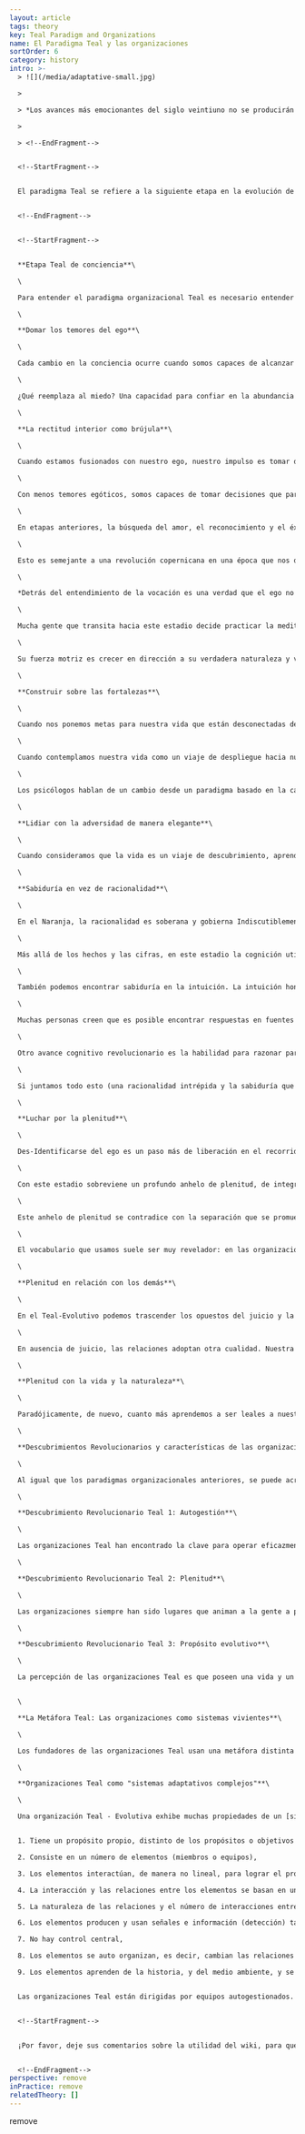 ```yaml
---
layout: article
tags: theory
key: Teal Paradigm and Organizations
name: El Paradigma Teal y las organizaciones
sortOrder: 6
category: history
intro: >-
  > ![](/media/adaptative-small.jpg)

  >

  > *Los avances más emocionantes del siglo veintiuno no se producirán debido a la tecnología, sino a debido a la expansión del concepto de lo que significa ser humano.* John Naisbitt

  >

  > <!--EndFragment-->


  <!--StartFragment-->


  El paradigma Teal se refiere a la siguiente etapa en la evolución de la conciencia humana. \[1] Cuando se aplica a las organizaciones, este paradigma ve a la organización como una fuerza independiente con un propósito propio, y no meramente como un vehículo para alcanzar los objetivos de los directores. Las organizaciones Teal se caracterizan por la auto-organización y la autogestión. La pirámide jerárquica de "predicción y control" Naranja se sustituye por una estructura descentralizada que consiste en pequeños equipos que asumen la responsabilidad de su propia gobernanza y de cómo interactúan con otras partes de la organización. La asignación de posiciones y las descripciones de puestos se sustituyen por una multiplicidad de funciones, a menudo auto-seleccionadas y fluidas. Las acciones de las personas no son guiadas por órdenes de alguien que esté en la cadena de mando, sino a través de "escuchar" el propósito de la organización. A diferencia de la naturaleza altamente estática de las organizaciones [Ámbar](http://www.reinventarlasorganizacioneswiki.com/index.php?title=El_Paradigma_%C3%81mbar_y_las_Organizaciones "El Paradigma Ámbar y las Organizaciones"), [Naranja](http://www.reinventarlasorganizacioneswiki.com/index.php?title=El_Paradigma_Naranja_y_las_Organizaciones "El Paradigma Naranja y las Organizaciones") y [Verde](http://www.reinventarlasorganizacioneswiki.com/index.php?title=El_Paradigma_Verde_y_las_Organizaciones "El Paradigma Verde y las Organizaciones"), la estructura organizativa Teal se caracteriza por un rápido cambio y adaptación, a medida que se hacen ajustes continuamente para servir mejor al propósito de la organización.


  <!--EndFragment-->


  <!--StartFragment-->


  **Etapa Teal de conciencia**\

  \

  Para entender el paradigma organizacional Teal es necesario entender el nivel de conciencia humana de la cual proviene. [Abraham Maslow](https://en.wikipedia.org/wiki/Abraham_Maslow), el psicólogo pionero, y otros autores coinciden en que el cambio de Verde a Teal es particularmente importante en el viaje humano - tanto que [Clare W. Graves](https://en.wikipedia.org/wiki/Clare_W._Graves), otro psicólogo conocido por su trabajo en modelos de desarrollo y otros en su estela han utilizado el término "primer nivel" de conciencia para todas las etapas incluida la Verde y el término "segundo nivel" para las etapas que comienzan con Teal. Todas las etapas de "primer nivel" consideran que su cosmovisión es la única válida, y que todas las demás personas están peligrosamente equivocadas. \[2] La gente que transita a Teal puede aceptar, por primera vez, que hay una evolución en la conciencia, que hay un impulso en la evolución hacia maneras cada vez más complejas y refinadas de tratar con el mundo (de ahí el término "Teal Evolutivo"). \[3] \[4] Véase también [Perspectivas de Desarrollo en las Organizaciones](http://www.reinventingorganizationswiki.com/Developmental_Perspective_on_Organizations)\

  \

  **Domar los temores del ego**\

  \

  Cada cambio en la conciencia ocurre cuando somos capaces de alcanzar un punto de vista más alto desde el cual vemos el mundo en una perspectiva más amplia. Como un pez que puede ver el agua por primera vez cuando salta por encima de la superficie, la obtención de una nueva perspectiva requiere que nos des-identifiquemos de algo en lo que estábamos envueltos antes. El cambio a Ámbar - Conformista, por ejemplo, sucede cuando el rojo impulsivo internaliza las reglas que le permiten des-identificarse de impulsivamente satisfacer sus necesidades; El cambio a Naranja - Logro ocurre cuando Ámbar se des-identifica de las normas del grupo. El cambio a Teal Evolutivo sucede cuando aprendemos a des-identificarnos de nuestro propio ego. Al mirar a nuestro ego desde la distancia, de repente podemos ver cómo sus miedos, ambiciones y deseos a menudo dirigen nuestra vida. Podemos aprender a minimizar nuestra necesidad de controlar, de vernos bien, de encajar. Ya no estamos fusionados con nuestro ego, y no dejamos que sus miedos reflexivamente controlen nuestras vidas. En el proceso, hacemos sitio para escuchar la sabiduría de otras partes más profundas de nosotros mismos.\

  \

  ¿Qué reemplaza al miedo? Una capacidad para confiar en la abundancia de la vida. Todas las tradiciones de la sabiduría postulan la verdad profunda de que hay dos maneras fundamentales de vivir la vida: desde el miedo y la escasez o desde la confianza y la abundancia. En Teal Evolucionario, cruzamos el abismo y aprendemos a disminuir nuestra necesidad de controlar a las personas y los eventos. Llegamos a creer que incluso si algo inesperado ocurre o si cometemos errores, las cosas saldrán bien, y cuando no suceda así, la vida nos habrá dado la oportunidad de aprender y crecer.\

  \

  **La rectitud interior como brújula**\

  \

  Cuando estamos fusionados con nuestro ego, nuestro impulso es tomar decisiones influenciados por factores externos: que pensarán los demás o qué logros puedo conseguir. Desde la perspectiva Roja - Impulsiva, una buena decisión es aquella que me da lo que quiero. En el Ámbar - Conformista, decidimos en conformidad con las normas sociales. Las decisiones que están más allá de aquello que nuestra familia, religión o clase social consideran una legitima causa de culpa y vergüenza. En el Naranja - logro, la efectividad y el éxito son los criterios por los que se toman las decisiones. En el Verde - Pluralista, esos criterios están relacionados con la pertenencia y la armonía. En Teal Evolucionario, hay un giro de los criterios externos a los internos en la toma de decisiones. Ahora nos interesa la cuestión de la rectitud interna: *¿Esta decisión parece correcta? ¿Estoy siendo fiel a mí mismo? ¿Está esto alineado con quién siento que estoy llamado a ser? ¿Estoy sirviendo al mundo?*\

  \

  Con menos temores egóticos, somos capaces de tomar decisiones que parecen arriesgadas, en las que no hemos sopesado todos los resultados posibles, pero que resuenan con nuestras profundas convicciones internas. Desarrollamos una sensibilidad hacia situaciones que no nos parecen correctas, situaciones que exigen que hablemos y tomemos medidas, incluso frente a la oposición o con probabilidades aparentemente bajas de éxito, por un sentido de integridad y autenticidad. El reconocimiento, el éxito, la riqueza y la pertenencia son vistos como experiencias placenteras, pero también como tentadoras trampas para el ego. En contraste con las etapas anteriores, el orden se invierte: no perseguimos el reconocimiento, el éxito, la riqueza y la pertenencia para vivir una buena vida. Buscamos una vida bien vivida, y puede que la consecuencia sea el reconocimiento, el éxito, la riqueza y el amor. \[6]\

  \

  En etapas anteriores, la búsqueda del amor, el reconocimiento y el éxito moldean nuestras vidas de forma lenta pero segura hasta el punto de que terminamos, en palabras del poeta May Sarton, “Por llevar puestos los rostros de otros". En el Teal, nuestro viaje hacia la rectitud interna impulsa una búsqueda introspectiva de quiénes somos y de cual es nuestro propósito en la vida. El objetivo último en la vida no es ser exitoso o amado, sino convertirse en la expresión más verdadera de nosotros mismos, vivir desde una autentica individualidad, honrar nuestras capacidades y dones con los que nacimos, y servir a la humanidad y al mundo. En el Teal, la vida se considera como un viaje de despliegue personal y colectivo hacia nuestra verdadera naturaleza.\

  \

  Esto es semejante a una revolución copernicana en una época que nos dice que podemos llegar a ser cualquier cosa que queramos, si sólo ponemos nuestra mente en ella. Si vamos a "Teal", entonces en lugar de establecer metas para nuestra vida, dictando qué dirección debe tomar, aprendemos a soltar y dejar ir y a escuchar la vida que quiere ser vivida a través de nosotros. Parker Palmer, el autor, educador y activista, escribe maravillosamente acerca de esta perspectiva sobre la vida y la vocación en su libro *Let Your Life Speak*:\

  \

  *Detrás del entendimiento de la vocación es una verdad que el ego no quiere oír porque amenaza el territorio del ego: cada uno tiene una vida que es diferente del "yo" de la conciencia cotidiana, una vida que trata de vivir a través del yo "Que es su recipiente. ... Se necesita tiempo y una dura experiencia para sentir la diferencia entre los dos - para sentir que bajo la superficie de la experiencia que yo llamo mi vida, hay una vida más profunda y más verdadera esperando ser reconocida*. \[7]\

  \

  Mucha gente que transita hacia este estadio decide practicar la meditación, las artes marciales, el yoga, o simplemente caminar por la naturaleza para encontrar un lugar silencioso que permita a la voz Interna del alma hablar desde su verdad y su guía. Los individuos que viven desde esta perspectiva y se conectan a un sentido de propósito más profundo, pueden volverse bastante intrépidos al ir tras su vocación. Con el ego bajo control, no intentarlo nos asusta más que fracasar. La frase preferida de Clare Graves para describir a alguien que actúa desde el Teal es "una persona que tiene ambición, pero no es ambiciosa."\

  \

  Su fuerza motriz es crecer en dirección a su verdadera naturaleza y vocación, a tal punto que, para quienes no vienen de la misma perspectiva, las personas que actúan desde el Teal pueden parecerles impacientes con quienes impiden su crecimiento personal o con aquellas situaciones que no sienten alineadas con su propósito vital.(8)\

  \

  **Construir sobre las fortalezas**\

  \

  Cuando nos ponemos metas para nuestra vida que están desconectadas de nuestra Identidad más profunda, cuando llevamos puestos los rostros de otros, no estamos afianzados sobre la fortaleza de nuestra verdadera Identidad. Inevitablemente, nos encontraremos en situación de insuficiencia e invertiremos mucha energía intentando superar nuestra debilidad o culpándonos (a nosotros mismos o a otros) por no ser quienes pensamos que deberíamos ser.\

  \

  Cuando contemplamos nuestra vida como un viaje de despliegue hacia nuestra verdadera naturaleza, podemos mirar con más amabilidad y realismo nuestras limitaciones y quedar en paz con lo que vemos. La vida no nos pide transformarnos en algo que no esté ya sembrado en nosotros. Dejamos de poner el foco en aquellas cosas que no funcionan o en las carencias que vemos en los demás o en las situaciones que nos rodean y trasladamos nuestra atención a aquello que está allí, a la belleza y al potencial. Cambiamos el juicio por la compasión y la valorización.\

  \

  Los psicólogos hablan de un cambio desde un paradigma basado en la carencia a un paradigma basado en la fortaleza. Poco a poco, este cambio conduce a profundos avances en distintos campos; desde el management hasta la educación, desde la psicología hasta el cuidado de la salud; partiendo de la premisa de que, como seres humanos, no somos problemas que esperan ser resueltos, sino un potencial que espera desplegarse. (9)\

  \

  **Lidiar con la adversidad de manera elegante**\

  \

  Cuando consideramos que la vida es un viaje de descubrimiento, aprendemos a enfrentarnos de una manera más elegante con los contratiempos, los errores y los obstáculos. Podemos comenzar a saborear la percepción espiritual de que no existen los errores, sino simplemente experiencias que nos señalan una verdad más profunda sobre nosotros mismos y el mundo. En los estadios previos, los obstáculos de la vida (una enfermedad, un mal jefe, un matrimonio difícil) se viven como una mala jugada. Nos enfrentamos a ellos con rabia, vergüenza o culpa, y estas emociones nos desconectan de los demás y de nosotros mismos. En Teal, los obstáculos se consideran la forma que la vida adopta para enseñarnos algo sobre nosotros mismos y el mundo. Estamos listos para soltar o dejar ir la rabia, la vergüenza y la culpa, que son escudos útiles para el ego, pero profesores muy pobres para el alma. Nos abrimos a la posibilidad de que quizá tuvimos algo que ver con la creación del problema, y nos preguntamos qué podemos aprender para crecer a partir de él. En los paradigmas más tempranos, solemos convencernos de que todo está bien hasta que un problema ha crecido tanto que nos golpea como una avalancha y fuerza el cambio en nuestras vidas. Ahora, tendemos a realizar ajustes pequeños y frecuentes a medida que aprendemos y crecemos con los problemas que encontramos en nuestro camino. En estadios previos, el cambio a nivel personal se percibe como algo amenazador: en el Teal-Evolutivo, la tensión que se siente en el viaje del crecimiento personal posee la cualidad del disfrute. (10)\

  \

  **Sabiduría en vez de racionalidad**\

  \

  En el Naranja, la racionalidad es soberana y gobierna Indiscutiblemente la búsqueda de la decisión que dé el mejor resultado. Cualquier fuente de información que no sean los hechos y el razonamiento lógico es "irracional" y debe descartarse. Sin embargo, irónicamente, el apego del Naranja a los resultados suele esconder su habilidad para discernir la realidad con claridad. Perdidos entre los montones de información que supuestamente respaldan las decisiones complejas, puede que no veamos esa información incompatible con nuestra visión del mundo o con el futuro que nuestro ego proyecta y al cual se ha aferrado; a menudo la información estaba escrita en todas partes, pero la gente desestimó los indicios (o no se atrevió a hablar). El Teal, que está menos apegado a los resultados, puede aceptar con mayor facilidad las verdades a veces desagradables de la realidad; por consiguiente, el pensamiento racional del Teal puede ser informado por los datos con mayor precisión.\

  \

  Más allá de los hechos y las cifras, en este estadio la cognición utiliza un rango más amplio de fuentes para respaldar sus decisiones. La perspectiva científica Naranja moderna recela de las emociones que podrían oscurecer nuestra habilidad de razonar racionalmente, en tanto el Verde a veces se va al otro extremo, rechazando los enfoques analíticos del "cerebro izquierdo" y favoreciendo el sentimiento del "cerebro derecho" como base para la toma de decisiones. El Teal prefiere acceder a todos los dominios del conocimiento. Podemos descubrir ciertas cosas usando los enfoques analíticos pero si aprendemos a investigar el significado de las emociones, nos encontramos con que en ellas también existe sabiduría: ¿Por qué estoy enojado, asustado, ambicioso o entusiasmado? ¿Qué revela esto sobre mí o sobre la situación que se despliega?\

  \

  También podemos encontrar sabiduría en la intuición. La intuición honra la naturaleza compleja, ambigua, paradójica y no lineal de la realidad; inconscientemente podemos conectar patrones de una forma en la que nuestra mente racional no puede hacerlo. La intuición es un músculo que podemos entrenar, al igual que el pensamiento lógico: cuando aprendemos a prestar atención a nuestras Intuiciones y las seguimos, a invocar la verdad y la guía que pueden contener, surgen más respuestas intuitivas.\

  \

  Muchas personas creen que es posible encontrar respuestas en fuentes aún más profundas. Las tradiciones de sabiduría y la psicología transpersonal confían en que si en vez de limitarnos a formular una pregunta la vivimos, el universo en su abundancia podría darnos pistas de la respuesta a través de sucesos inesperados y sincronías, o a través de palabras e Imágenes que surgen en sueños y meditaciones. Los estados de conciencia no ordinarios (estados meditativos, contemplativos, experiencias visionarias, flujos, experiencias limite) están disponibles en cualquier estadio de conciencia, pero del Teal en adelante, la gente suele adoptar prácticas regulares para profundizar su experiencia en estos estados y acceder al espectro completo de la experiencia humana.(11)\

  \

  Otro avance cognitivo revolucionario es la habilidad para razonar paradójicamente, trascendiendo el simple esto o lo otro con un pensamiento más complejo de esto y lo otro. Inhalar y exhalar son un ejemplo sencillo de esta diferencia. El pensamiento "esto o lo otro", las considera acciones opuestas. El pensamiento "esto y lo otro" las ve como dos elementos que se necesitan uno al otro: mientras más podemos inhalar, más podemos exhalar. La paradoja es fácil de comprender en este caso, pero es menos obvia para algunas de las grandes paradojas de la vida que apenas empezamos a comprender al alcanzar el estadio Teal: libertad y responsabilidad, soledad y comunidad, tendencia al yo y tendencia a los otros.\

  \

  Si juntamos todo esto (una racionalidad intrépida y la sabiduría que cabe encontrar en las emociones, en la intuición, en los hechos y en las paradojas), el Teal-Evolutivo da vuelta a la página desde el punto de vista racional-reduccionista del Naranja y de la visión del mundo postmoderna del Verde hacia un enfoque holístico del conocimiento.(12)\

  \

  **Luchar por la plenitud**\

  \

  Des-Identificarse del ego es un paso más de liberación en el recorrido humano. Pero con la des-identificación viene la separación, y la gente que actúa desde este estadio acostumbra desarrollar una aguda percepción sobre cuánto hemos permitido que fragmente nuestras vidas la separación y del costo que esto ha tenido. Hemos permitido que nuestros atareados egos silencien la suave voz de nuestra alma; en nuestra cultura, solemos celebrar la mente y descuidar el cuerpo; a menudo valoramos lo masculino sobre lo femenino; hemos perdido nuestra comunidad, nuestra conexión innata con la naturaleza.\

  \

  Con este estadio sobreviene un profundo anhelo de plenitud, de integrar el ego y las partes más profundas del yo; de integrar la mente, el cuerpo y el alma; de cultivar tanto nuestra parte femenina como masculina; de alcanzar la plenitud en nuestra relación con los demás; y de reparar nuestra maltrecha relación con la vida y la naturaleza. A menudo, el cambio a Teal viene con la apertura a lo transcendental y a una profunda sensación de que, a cierto nivel, todos estamos conectados y formamos parte de una totalidad más grande. Tras muchos pasos sucesivos de desidentificación, a medida que aprendemos a ser independientes y fieles a nosotros mismos, caemos en la cuenta de que, paradójicamente, somos profundamente parte del todo.\

  \

  Este anhelo de plenitud se contradice con la separación que se promueve (aunque sea de manera Inconsciente) en la mayoría de los lugares de trabajo: al sobreenfatlzar el ego y lo racional mientras se niega lo espiritual y lo emocional; al separar a las personas según el departamento en el que trabajan, su rango, sus antecedentes históricos o su nivel de desempeño; al separar lo profesional de lo personal; al separar a la organización de sus competidores y del ecosistema en que está inmersa.\

  \

  El vocabulario que usamos suele ser muy revelador: en las organizaciones, a menudo hablamos del "equilibrio vida-trabajo", una expresión que demuestra la poca vida que tenemos en el trabajo cuando nos hemos separado de todo lo que realmente importa. Para las personas que transitan hacia el Teal, estas separaciones en el trabajo suelen resultar tan dolorosas que a menudo terminan por abandonar la vida en las organizaciones y optar por alguna forma de trabajo independiente: un contexto más espacioso para encontrar la plenitud propia y con los demás. (13)\

  \

  **Plenitud en relación con los demás**\

  \

  En el Teal-Evolutivo podemos trascender los opuestos del juicio y la tolerancia. En los estadios previos, cuando estamos en desacuerdo con otros, a menudo nos enfrentamos a ellos desde el juicio, desde la creencia de que estamos en lo cierto y ellos equivocados. En esos casos, nuestra tarea es convencerles, enseñarles, corregirlos o desestimarlos. O bien en nombre de la tolerancia, el ideal Verde, podemos suavizar nuestras diferencias y afirmar que todas las verdades son válidas. En el Teal, podemos trascender esta polaridad e integrar con la verdad superior del no-juicio; podemos examinar nuestra creencia y llegar a la conclusión de que es superior en cuanto verdad y. aún así, acoger al otro como un ser humano de un valor fundamentalmente igual.\

  \

  En ausencia de juicio, las relaciones adoptan otra cualidad. Nuestra escucha ya no se limita a reunir información para convencer, corregir o desestimar. Podemos crear un espacio compartido, libre de juicio, en el que nuestra escucha profunda ayude a otros a encontrar su voz y su verdad, así como ellos nos ayudan a nosotros a encontrar la nuestra. En el Naranja, nos libramos de las comunidades opresivas y normativas del Ámbar. Ahora disponemos de la oportunidad de recrear la comunidad sobre otra base, en la que podemos alcanzar la plenitud y la individualidad a través de la escucha mutua.(14)\

  \

  **Plenitud con la vida y la naturaleza**\

  \

  Paradójicamente, de nuevo, cuanto más aprendemos a ser leales a nuestro yo, único, más advertimos que sólo somos una expresión de algo más grande, una red interconectada de vida y conciencia. Esa realización puede ser fuente de alegría, pero puede también resultar dolorosa: ahora comprendemos cuan profundamente se ha quebrado nuestra relación con la vida y la naturaleza. Luchamos entonces por repararla, no ya desde un deber moral, sino desde una conciencia interna, conscientes de no estar separados de la naturaleza sino de ser uno con ella. Logramos ver la insensata y arrogante postura de la humanidad al situarse por encima del resto de la vida e intentamos encontrar un lugar más humilde y verdadero, como parte de ella. A menudo, reavivar nuestra relación con la vida y la naturaleza nos lleva a buscar una vida más simple, menos atiborrada de las posesiones que creímos necesarias, hasta que comprendimos que no somos ricos por lo que poseemos sino por las relaciones que nos alimentan el alma.(15)\

  \

  **Descubrimientos Revolucionarios y características de las organizaciones Teal**\

  \

  Al igual que los paradigmas organizacionales anteriores, se puede acreditar a las organizaciones Teal la realización de ciertos avances fundamentales en la forma en que los seres humanos colaboran:\

  \

  **Descubrimiento Revolucionario Teal 1: Autogestión**\

  \

  Las organizaciones Teal han encontrado la clave para operar eficazmente, incluso a gran escala, con un sistema basado en las relaciones entre pares, sin necesidad de jerarquía ni de consenso. ([Ver Auto-Gestión](http://www.reinventarlasorganizacioneswiki.com/index.php?title=Autogesti%C3%B3n "Autogestión")).\

  \

  **Descubrimiento Revolucionario Teal 2: Plenitud**\

  \

  Las organizaciones siempre han sido lugares que animan a la gente a presentarse con un yo "profesional" estrecho y a dejar otras partes del yo en la puerta. A menudo nos requieren mostrar una resolución masculina, mostrar determinación y fuerza, y ocultar dudas y vulnerabilidad. La racionalidad gobierna como reina, mientras que las partes emocional, intuitiva y espiritual de nosotros mismos a menudo nos sentimos incómodos, fuera de lugar. Las organizaciones Teal han desarrollado un conjunto consistente de prácticas que nos invitan a reclamar nuestra integridad interior y a traer todo lo que somos al trabajo. ([Ver plenitud](http://www.reinventarlasorganizacioneswiki.com/index.php?title=Plenitud "Plenitud")).\

  \

  **Descubrimiento Revolucionario Teal 3: Propósito evolutivo**\

  \

  La percepción de las organizaciones Teal es que poseen una vida y un sentido de orientación propio. En vez de a predecir y controlar el futuro, los miembros de la organización están invitados a escuchar y entender aquello en lo que la organización desea convertirse, el propósito al que quiere servir. ([ver Propósito evolutivo](http://www.reinventarlasorganizacioneswiki.com/index.php?title=Prop%C3%B3sito_Evolutivo "Propósito Evolutivo")).


  \

  **La Metáfora Teal: Las organizaciones como sistemas vivientes**\

  \

  Los fundadores de las organizaciones Teal usan una metáfora distinta para los lugares de trabajo que aspiran crear. Muy a menudo hablan de su organización como un organismo vivo o sistema vivo. La vida, en toda su sabiduría evolutiva, maneja ecosistemas de una belleza insondable, siempre en evolución hacia una mayor plenitud, complejidad y conciencia. En la naturaleza, el cambio ocurre en todas partes todo el tiempo, con un ansia de auto-organización que proviene de cada célula y de cada organismo, sin necesidad de un mando central ni de un control que ordene ni mueva palancas.(16)\

  \

  **Organizaciones Teal como "sistemas adaptativos complejos"**\

  \

  Una organización Teal - Evolutiva exhibe muchas propiedades de un [sistema adaptativo complejo](https://en.wikipedia.org/wiki/Complex_adaptive_system) \[17]


  1. Tiene un propósito propio, distinto de los propósitos o objetivos de sus miembros,

  2. Consiste en un número de elementos (miembros o equipos),

  3. Los elementos interactúan, de manera no lineal, para lograr el propósito del sistema,

  4. La interacción y las relaciones entre los elementos se basan en unas pocas reglas simples o principios rectores,

  5. La naturaleza de las relaciones y el número de interacciones entre los elementos resultan en un comportamiento emergente - el comportamiento del sistema no es la suma de los comportamientos de los elementos,

  6. Los elementos producen y usan señales e información (detección) tanto de ambientes externos como internos y reaccionan en consecuencia,

  7. No hay control central,

  8. Los elementos se auto organizan, es decir, cambian las relaciones entre sí para adaptarse a los cambios en el medio ambiente,

  9. Los elementos aprenden de la historia, y del medio ambiente, y se adaptan en consecuencia para asegurar la supervivencia del sistema.


  Las organizaciones Teal están dirigidas por equipos autogestionados. Estos equipos están formados por trabajadores que cumplen determinados roles, incluyendo responsabilidades funcionales y de gestión. Todas las decisiones se toman usando un simple proceso de los consejos y / o un proceso de resolución de conflictos cuando sea apropiado. No hay control centralizado. Los valores ya no reciben atención superficial, sino que en realidad se viven en la forma en que las personas se comportan en la organización. Todos escuchan el propósito de la organización y actúan en consecuencia mientras detectan cambios en el medio ambiente. De estas acciones colectivas surge el comportamiento de la organización.


  <!--StartFragment-->


  ¡Por favor, deje sus comentarios sobre la utilidad del wiki, para que el equipo de voluntarios pueda mejorarlo con el tiempo!


  <!--EndFragment-->
perspective: remove
inPractice: remove
relatedTheory: []
---
```

remove